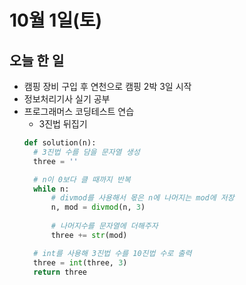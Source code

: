 # 10월 1일(토)

## 오늘 한 일
* 캠핑 장비 구입 후 연천으로 캠핑 2박 3일 시작
* 정보처리기사 실기 공부
* 프로그래머스 코딩테스트 연습
  * 3진법 뒤집기
  ```python
  def solution(n):
    # 3진법 수를 담을 문자열 생성
    three = ''

    # n이 0보다 클 때까지 반복
    while n:
        # divmod를 사용해서 몫은 n에 나머지는 mod에 저장
        n, mod = divmod(n, 3)
    
        # 나머지수를 문자열에 더해주자
        three += str(mod)

    # int를 사용해 3진법 수를 10진법 수로 출력
    three = int(three, 3)
    return three
  ```
